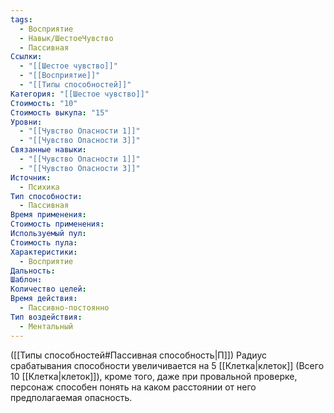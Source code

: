 ```yaml
---
tags:
  - Восприятие
  - Навык/ШестоеЧувство
  - Пассивная
Ссылки:
  - "[[Шестое чувство]]"
  - "[[Восприятие]]"
  - "[[Типы способностей]]"
Категория: "[[Шестое чувство]]"
Стоимость: "10"
Стоимость выкупа: "15"
Уровни:
  - "[[Чувство Опасности 1]]"
  - "[[Чувство Опасности 3]]"
Связанные навыки:
  - "[[Чувство Опасности 1]]"
  - "[[Чувство Опасности 3]]"
Источник:
  - Психика
Тип способности:
  - Пассивная
Время применения: 
Стоимость применения: 
Используемый пул: 
Стоимость пула: 
Характеристики:
  - Восприятие
Дальность: 
Шаблон: 
Количество целей: 
Время действия:
  - Пассивно-постоянно
Тип воздействия:
  - Ментальный
---
```

([[Типы способностей#Пассивная способность|П]]) Радиус срабатывания способности увеличивается на 5 [[Клетка|клеток]] (Всего 10 [[Клетка|клеток]]), кроме того, даже при провальной проверке, персонаж способен понять на каком расстоянии от него предполагаемая опасность. 